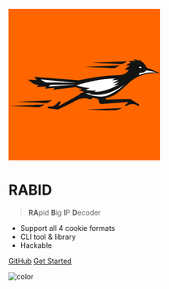 ![](_media/logo.png)

# RABID

> **RA**pid **B**ig **I**P **D**ecoder

- Support all 4 cookie formats
- CLI tool & library
- Hackable

[GitHub](https://github.com/Orange-Cyberdefense/rabid/)
[Get Started](pages/quick-start?id=quick-start)

![color](#ffffff)
